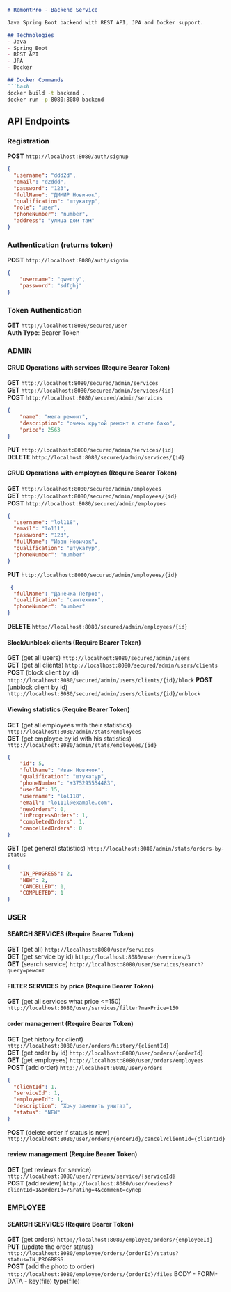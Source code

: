```markdown
# RemontPro - Backend Service

Java Spring Boot backend with REST API, JPA and Docker support.

## Technologies
- Java
- Spring Boot
- REST API
- JPA
- Docker

## Docker Commands
```bash
docker build -t backend .
docker run -p 8080:8080 backend
```

## API Endpoints

### Registration 
**POST** `http://localhost:8080/auth/signup`

```json
{
  "username": "ddd2d",
  "email": "d2ddd",
  "password": "123",
  "fullName": "ДИМИР Новичок",
  "qualification": "штукатур",
  "role": "user",
  "phoneNumber": "number",
  "address": "улица дом там"
}
```

### Authentication (returns token)
**POST** `http://localhost:8080/auth/signin`

```json
{
    "username": "qwerty",
    "password": "sdfghj"
}
```

### Token Authentication
**GET** `http://localhost:8080/secured/user`  
**Auth Type**: Bearer Token 

### ADMIN
#### CRUD Operations with services (Require Bearer Token)
**GET**    `http://localhost:8080/secured/admin/services`  
**GET**    `http://localhost:8080/secured/admin/services/{id}`  
**POST**   `http://localhost:8080/secured/admin/services`

```json
{
    "name": "мега ремонт",
    "description": "очень крутой ремонт в стиле бахо",
    "price": 2563
}
```

**PUT**    `http://localhost:8080/secured/admin/services/{id}`  
**DELETE** `http://localhost:8080/secured/admin/services/{id}`

#### CRUD Operations with employees (Require Bearer Token)
**GET**    `http://localhost:8080/secured/admin/employees`  
**GET**    `http://localhost:8080/secured/admin/employees/{id}`  
**POST**   `http://localhost:8080/secured/admin/employees`

```json
{
  "username": "lol118",
  "email": "lo111",
  "password": "123",
  "fullName": "Иван Новичок",
  "qualification": "штукатур",
  "phoneNumber": "number"
}
```

**PUT**    `http://localhost:8080/secured/admin/employees/{id}`  
```json
 {
  "fullName": "Данечка Петров",
  "qualification": "сантехник",
  "phoneNumber": "number"
}

```
**DELETE** `http://localhost:8080/secured/admin/employees/{id}`

#### Block/unblock clients (Require Bearer Token)
**GET** (get all users)    `http://localhost:8080/secured/admin/users`  
**GET**  (get all clients)  `http://localhost:8080/secured/admin/users/clients`  
**POST** (block client by id)  `http://localhost:8080/secured/admin/users/clients/{id}/block`
**POST** (unblock client by id)  `http://localhost:8080/secured/admin/users/clients/{id}/unblock`

#### Viewing statistics (Require Bearer Token)
**GET** (get all employees with their statistics)    `http://localhost:8080/admin/stats/employees`  
**GET**  (get employee by id with his statistics)  `http://localhost:8080/admin/stats/employees/{id}`  
```json
{
    "id": 5,
    "fullName": "Иван Новичок",
    "qualification": "штукатур",
    "phoneNumber": "+375295554483",
    "userId": 15,
    "username": "lol118",
    "email": "lo111l@example.com",
    "newOrders": 0,
    "inProgressOrders": 1,
    "completedOrders": 1,
    "cancelledOrders": 0
}
```
**GET** (get general statistics)  `http://localhost:8080/admin/stats/orders-by-status`
```json
{
    "IN_PROGRESS": 2,
    "NEW": 2,
    "CANCELLED": 1,
    "COMPLETED": 1
}

```
### USER
#### SEARCH SERVICES (Require Bearer Token)
**GET** (get all)   `http://localhost:8080/user/services`  
**GET**  (get service by id)  `http://localhost:8080/user/services/3`  
**GET**  (search service)  `http://localhost:8080/user/services/search?query=ремонт`

#### FILTER SERVICES by price (Require Bearer Token)
**GET** (get all services what price <=150)   `http://localhost:8080/user/services/filter?maxPrice=150`  

#### order management (Require Bearer Token)
**GET** (get history for client)   `http://localhost:8080/user/orders/history/{clientId}`  
**GET** (get order by id)   `http://localhost:8080/user/orders/{orderId}`  
**GET** (get employees)   `http://localhost:8080/user/orders/employees`  
**POST** (add order)   `http://localhost:8080/user/orders`  
```json
{
  "clientId": 1,
  "serviceId": 1,
  "employeeId": 1,
  "description": "Хочу заменить унитаз",
  "status": "NEW"
}
```
**POST** (delete order if status is new)   `http://localhost:8080/user/orders/{orderId}/cancel?clientId={clientId}`  

#### review management (Require Bearer Token)
**GET** (get reviews for service)   `http://localhost:8080/user/reviews/service/{serviceId}`  
**POST** (add review)   `http://localhost:8080/user/reviews?clientId=1&orderId=7&rating=4&comment=супер`  

### EMPLOYEE
#### SEARCH SERVICES (Require Bearer Token)
**GET** (get orders)   `http://localhost:8080/employee/orders/{employeeId}`  
**PUT** (update the order status)   `http://localhost:8080/employee/orders/{orderId}/status?status=IN_PROGRESS`   
**POST** (add the photo to order)   `http://localhost:8080/employee/orders/{orderId}/files`
BODY - FORM-DATA - key(file) type(file)

